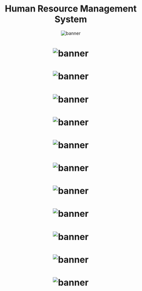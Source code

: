 <center>
<h1 align="center">Human Resource Management System</h1>
<img src='https://miro.medium.com/max/640/1*FVSOEimre8H3Tyt32INrYQ.png' alt='banner' />
  
  
  
  
  
  <h1 align="center"><img src='https://miro.medium.com/max/640/1*3jrIBD_pLZKzZFzPxDfISA.png' alt='banner' /></h1>
 
  <h1 align="center"><img src='https://miro.medium.com/max/640/1*MqkovNbTXO9rHMJ_PYZw_w.png' alt='banner' /></h1>
  
  <h1 align="center"><img src='https://miro.medium.com/max/640/1*YI7cds3qBtC2lS0M7dX7hQ.png' alt='banner' /></h1>
  <h1 align="center"><img src='https://miro.medium.com/max/640/1*8k8-h5eSPDcUj5tE3o2k3A.png' alt='banner' /></h1>
  
  
  <h1 align="center"><img src='https://miro.medium.com/max/640/1*kv6IwzX0rWgYayYXivL_CQ.png' alt='banner' /></h1>
  <h1 align="center"><img src='https://miro.medium.com/max/640/1*lkxbstM94Iys7ApHW8eBLA.png' alt='banner' /></h1>
  <h1 align="center"><img src='https://miro.medium.com/max/640/1*BVfXDGzZ2l6qawPK5CdJBw.png' alt='banner' /></h1>
  <h1 align="center"><img src='https://miro.medium.com/max/640/1*JD5b4_2D6aRHm6PMtyoozg.png' alt='banner' /></h1>
  <h1 align="center"><img src='https://miro.medium.com/max/640/1*wmMZy5EKkV_itL5XsqbKUA.png' alt='banner' /></h1>
  <h1 align="center"><img src='https://miro.medium.com/max/640/1*r7KDhGa-ROV7tqJEIhwiLg.png' alt='banner' /></h1>
  <h1 align="center"><img src='https://miro.medium.com/max/640/1*lIw6Jp1GR0wPv0lZQ4UO4w.png' alt='banner' /></h1>


  



</center>

